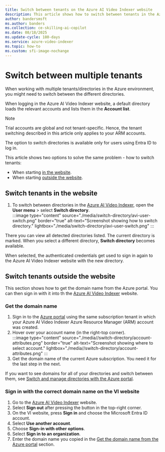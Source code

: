 ```yaml
---
title: Switch between tenants on the Azure AI Video Indexer website
description: This article shows how to switch between tenants in the Azure AI Video Indexer website. 
author: bandersmsft
ms.author: banders
ms.collection: ce-skilling-ai-copilot
ms.date: 08/18/2025
ms.update-cycle: 180-days
ms.service: azure-video-indexer
ms.topic: how-to
ms.custom: sfi-image-nochange
---
```


# Switch between multiple tenants

When working with multiple tenants/directories in the Azure environment, you might need to switch between the different directories. 

When logging in the Azure AI Video Indexer website, a default directory loads the relevant accounts and lists them in the **Account list**.

> [!Note]
> Trial accounts are global and not tenant-specific. Hence, the tenant switching described in this article only applies to your ARM accounts.
>
> The option to switch directories is available only for users using Entra ID to log in. 

This article shows two options to solve the same problem - how to switch tenants:

- When starting [in the website](#switch-tenants-in-the-website).
- When starting [outside the website](#switch-tenants-outside-the-website).

## Switch tenants in the website

1. To switch between directories in the [Azure AI Video Indexer](https://www.videoindexer.ai/), open the **User menu** > select **Switch directory**.  
    :::image type="content" source="./media/switch-directory/avi-user-switch.png" border="true" alt-text="Screenshot showing how to switch directory." lightbox="./media/switch-directory/avi-user-switch.png" :::

There you can view all detected directories listed. The current directory is marked. When you select a different directory, **Switch directory** becomes available.

When selected, the authenticated credentials get used to sign in again to the Azure AI Video Indexer website with the new directory.

## Switch tenants outside the website

This section shows how to get the domain name from the Azure portal. You can then sign in with it into th the [Azure AI Video Indexer](https://www.videoindexer.ai/) website.

### Get the domain name

1. Sign in to the [Azure portal](https://portal.azure.com) using the same subscription tenant in which your Azure AI Video Indexer Azure Resource Manager (ARM) account was created. 
1. Hover over your account name (in the right-top corner).  
    :::image type="content" source="./media//switch-directory/account-attributes.png" border="true" alt-text="Screenshot showing where to select account." lightbox="./media//switch-directory/account-attributes.png" :::
2. Get the domain name of the current Azure subscription. You need it for the last step in the next.

If you want to see domains for all of your directories and switch between them, see [Switch and manage directories with the Azure portal](/azure/azure-portal/set-preferences#switch-and-manage-directories).

### Sign in with the correct domain name on the VI website

1. Go to the [Azure AI Video Indexer](https://www.videoindexer.ai/) website.
1. Select **Sign out** after pressing the button in the top-right corner.
1. On the VI website, press **Sign in** and choose the Microsoft Entra ID account.
1. Select **Use another account**.
1. Choose **Sign-in with other options**.
1. Select **Sign in to an organization**.
1. Enter the domain name you copied in the [Get the domain name from the Azure portal](#get-the-domain-name) section.